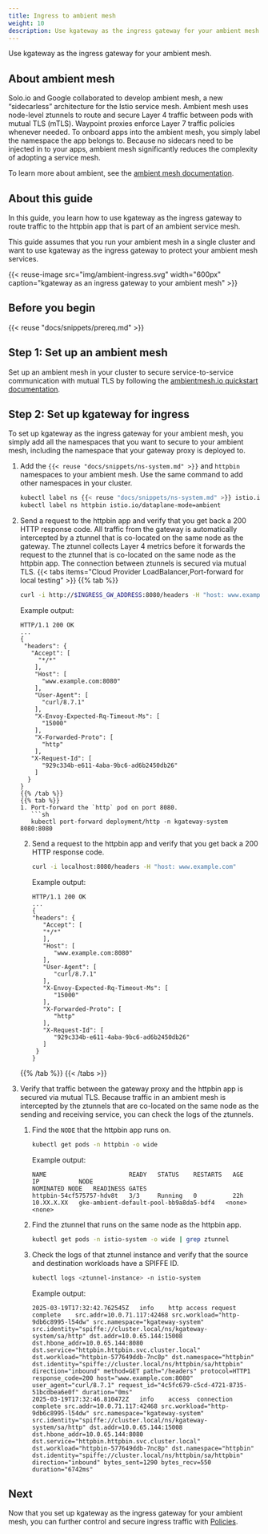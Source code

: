 ```yaml
---
title: Ingress to ambient mesh
weight: 10
description: Use kgateway as the ingress gateway for your ambient mesh. 
---
```


Use kgateway as the ingress gateway for your ambient mesh. 

## About ambient mesh

Solo.io and Google collaborated to develop ambient mesh, a new “sidecarless” architecture for the Istio service mesh. Ambient mesh uses node-level ztunnels to route and secure Layer 4 traffic between pods with mutual TLS (mTLS). Waypoint proxies enforce Layer 7 traffic policies whenever needed. To onboard apps into the ambient mesh, you simply label the namespace the app belongs to. Because no sidecars need to be injected in to your apps, ambient mesh significantly reduces the complexity of adopting a service mesh. 

To learn more about ambient, see the [ambient mesh documentation](https://ambientmesh.io/docs/about/). 

## About this guide

In this guide, you learn how to use kgateway as the ingress gateway to route traffic to the httpbin app that is part of an ambient service mesh. 

This guide assumes that you run your ambient mesh in a single cluster and want to use kgateway as the ingress gateway to protect your ambient mesh services. 

{{< reuse-image src="img/ambient-ingress.svg" width="600px" caption="kgateway as an ingress gateway to your ambient mesh" >}}

## Before you begin

{{< reuse "docs/snippets/prereq.md" >}}

## Step 1: Set up an ambient mesh

Set up an ambient mesh in your cluster to secure service-to-service communication with mutual TLS by following the [ambientmesh.io quickstart documentation](https://ambientmesh.io/docs/quickstart/).

## Step 2: Set up kgateway for ingress

To set up kgateway as the ingress gateway for your ambient mesh, you simply add all the namespaces that you want to secure to your ambient mesh, including the namespace that your gateway proxy is deployed to.

1. Add the `{{< reuse "docs/snippets/ns-system.md" >}}` and `httpbin` namespaces to your ambient mesh. Use the same command to add other namespaces in your cluster.  
   ```sh
   kubectl label ns {{< reuse "docs/snippets/ns-system.md" >}} istio.io/dataplane-mode=ambient
   kubectl label ns httpbin istio.io/dataplane-mode=ambient
   ```
   
2. Send a request to the httpbin app and verify that you get back a 200 HTTP response code. All traffic from the gateway is automatically intercepted by a ztunnel that is co-located on the same node as the gateway. The ztunnel collects Layer 4 metrics before it forwards the request to the ztunnel that is co-located on the same node as the httpbin app. The connection between ztunnels is secured via mutual TLS. 
   {{< tabs items="Cloud Provider LoadBalancer,Port-forward for local testing"  >}}
   {{% tab %}}
   ```sh
   curl -i http://$INGRESS_GW_ADDRESS:8080/headers -H "host: www.example.com:8080"
   ```

   Example output: 
   ```console
   HTTP/1.1 200 OK
   ...
   {
    "headers": {
      "Accept": [
        "*/*"
       ],
       "Host": [
         "www.example.com:8080"
       ],
       "User-Agent": [
         "curl/8.7.1"
       ],
       "X-Envoy-Expected-Rq-Timeout-Ms": [
         "15000"
       ],
       "X-Forwarded-Proto": [
         "http"
       ],
      "X-Request-Id": [
         "929c334b-e611-4aba-9bc6-ad6b2450db26"
       ]
     }
   }
   {{% /tab %}}
   {{% tab %}}
   1. Port-forward the `http` pod on port 8080. 
      ```sh
      kubectl port-forward deployment/http -n kgateway-system 8080:8080
      ```
   
   2. Send a request to the httpbin app and verify that you get back a 200 HTTP response code. 
      ```sh
      curl -i localhost:8080/headers -H "host: www.example.com"
      ```

      Example output: 
      ```
      HTTP/1.1 200 OK
      ...
      {
      "headers": {
         "Accept": [
         "*/*"
         ],
         "Host": [
            "www.example.com:8080"
         ],
         "User-Agent": [
            "curl/8.7.1"
         ],
         "X-Envoy-Expected-Rq-Timeout-Ms": [
            "15000"
         ],
         "X-Forwarded-Proto": [
            "http"
         ],
         "X-Request-Id": [
            "929c334b-e611-4aba-9bc6-ad6b2450db26"
         ]
       }
      }
      ```
   {{% /tab %}}
   {{< /tabs >}}

3. Verify that traffic between the gateway proxy and the httpbin app is secured via mutual TLS. Because traffic in an ambient mesh is intercepted by the ztunnels that are co-located on the same node as the sending and receiving service, you can check the logs of the ztunnels. 
   1. Find the `NODE` that the httpbin app runs on. 
      ```sh
      kubectl get pods -n httpbin -o wide
      ```
      
      Example output: 
      ```
      NAME                       READY   STATUS    RESTARTS   AGE   IP           NODE                                                  NOMINATED NODE   READINESS GATES
      httpbin-54cf575757-hdv8t   3/3     Running   0          22h   10.XX.X.XX   gke-ambient-default-pool-bb9a8da5-bdf4   <none>           <none>
      ```
   2. Find the ztunnel that runs on the same node as the httpbin app. 
      ```sh
      kubectl get pods -n istio-system -o wide | grep ztunnel
      ```
   3. Check the logs of that ztunnel instance and verify that the source and destination workloads have a SPIFFE ID. 
      ```sh
      kubectl logs <ztunnel-instance> -n istio-system
      ```
        
      Example output: 
      ```
      2025-03-19T17:32:42.762545Z	info	http access	request complete	src.addr=10.0.71.117:42468 src.workload="http-9db6c8995-l54dw" src.namespace="kgateway-system" src.identity="spiffe://cluster.local/ns/kgateway-system/sa/http" dst.addr=10.0.65.144:15008 dst.hbone_addr=10.0.65.144:8080 dst.service="httpbin.httpbin.svc.cluster.local" dst.workload="httpbin-577649ddb-7nc8p" dst.namespace="httpbin" dst.identity="spiffe://cluster.local/ns/httpbin/sa/httpbin" direction="inbound" method=GET path="/headers" protocol=HTTP1 response_code=200 host="www.example.com:8080" user_agent="curl/8.7.1" request_id="4c5fc679-c5cd-4721-8735-51bcdbea6e0f" duration="0ms"
      2025-03-19T17:32:46.810472Z	info	access	connection complete	src.addr=10.0.71.117:42468 src.workload="http-9db6c8995-l54dw" src.namespace="kgateway-system" src.identity="spiffe://cluster.local/ns/kgateway-system/sa/http" dst.addr=10.0.65.144:15008 dst.hbone_addr=10.0.65.144:8080 dst.service="httpbin.httpbin.svc.cluster.local" dst.workload="httpbin-577649ddb-7nc8p" dst.namespace="httpbin" dst.identity="spiffe://cluster.local/ns/httpbin/sa/httpbin" direction="inbound" bytes_sent=1290 bytes_recv=550 duration="6742ms"
      ```

## Next

Now that you set up kgateway as the ingress gateway for your ambient mesh, you can further control and secure ingress traffic with [Policies](/docs/about/policies/).  
